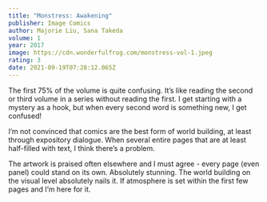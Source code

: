 ```yaml
---
title: "Monstress: Awakening"
publisher: Image Comics
author: Majorie Liu, Sana Takeda
volume: 1
year: 2017
image: https://cdn.wonderfulfrog.com/monstress-vol-1.jpeg
rating: 3
date: 2021-09-19T07:28:12.065Z
---
```


The first 75% of the volume is quite confusing. It’s like reading the second or third volume in a series without reading the first. I get starting with a mystery as a hook, but when every second word is something new, I get confused!

I’m not convinced that comics are the best form of world building, at least through expository dialogue. When several entire pages that are at least half-filled with text, I think there’s a problem.

The artwork is praised often elsewhere and I must agree - every page (even panel) could stand on its own. Absolutely stunning. The world building on the visual level absolutely nails it. If atmosphere is set within the first few pages and I’m here for it.
